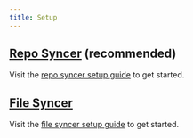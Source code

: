 ```yaml
---
title: Setup
---
```


## [Repo Syncer](../syncers/repo.md) (recommended)

Visit the [repo syncer setup guide](../syncers/repo.md#setup) to get started.

## [File Syncer](../syncers/file.md)

Visit the [file syncer setup guide](../syncers/file.md#setup) to get started.

